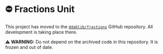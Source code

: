 # :no_entry: Fractions Unit

This project has moved to the [`ddablib/fractions`](https://github.com/ddablib/fractions) GitHub repository. All development is taking place there.

⚠️ **WARNING:** Do not depend on the archived code in this repository. It is frozen and out of date.
